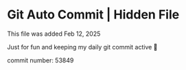 # Git Auto Commit | Hidden File

This file was added Feb 12, 2025

Just for fun and keeping my daily git commit active 🤪

commit number: 53849
